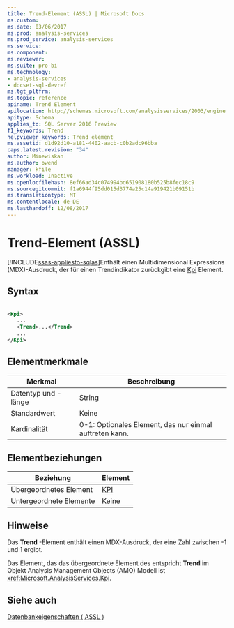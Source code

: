```yaml
---
title: Trend-Element (ASSL) | Microsoft Docs
ms.custom: 
ms.date: 03/06/2017
ms.prod: analysis-services
ms.prod_service: analysis-services
ms.service: 
ms.component: 
ms.reviewer: 
ms.suite: pro-bi
ms.technology:
- analysis-services
- docset-sql-devref
ms.tgt_pltfrm: 
ms.topic: reference
apiname: Trend Element
apilocation: http://schemas.microsoft.com/analysisservices/2003/engine
apitype: Schema
applies_to: SQL Server 2016 Preview
f1_keywords: Trend
helpviewer_keywords: Trend element
ms.assetid: d1d92d10-a181-4402-aacb-c0b2adc96bba
caps.latest.revision: "34"
author: Minewiskan
ms.author: owend
manager: kfile
ms.workload: Inactive
ms.openlocfilehash: 8ef66ad34c074994bd651908180b525b8fec18c9
ms.sourcegitcommit: f1a6944f95dd015d3774a25c14a919421b09151b
ms.translationtype: MT
ms.contentlocale: de-DE
ms.lasthandoff: 12/08/2017
---
```

# <a name="trend-element-assl"></a>Trend-Element (ASSL)
[!INCLUDE[ssas-appliesto-sqlas](../../../includes/ssas-appliesto-sqlas.md)]Enthält einen Multidimensional Expressions (MDX)-Ausdruck, der für einen Trendindikator zurückgibt eine [Kpi](../../../analysis-services/scripting/objects/kpi-element-assl.md) Element.  
  
## <a name="syntax"></a>Syntax  
  
```xml  
  
<Kpi>  
   ...  
   <Trend>...</Trend>  
   ...  
</Kpi>  
```  
  
## <a name="element-characteristics"></a>Elementmerkmale  
  
|Merkmal|Beschreibung|  
|--------------------|-----------------|  
|Datentyp und -länge|String|  
|Standardwert|Keine|  
|Kardinalität|0-1: Optionales Element, das nur einmal auftreten kann.|  
  
## <a name="element-relationships"></a>Elementbeziehungen  
  
|Beziehung|Element|  
|------------------|-------------|  
|Übergeordnetes Element|[KPI](../../../analysis-services/scripting/objects/kpi-element-assl.md)|  
|Untergeordnete Elemente|Keine|  
  
## <a name="remarks"></a>Hinweise  
 Das **Trend** -Element enthält einen MDX-Ausdruck, der eine Zahl zwischen -1 und 1 ergibt.  
  
 Das Element, das das übergeordnete Element des entspricht **Trend** im Objekt Analysis Management Objects (AMO) Modell ist <xref:Microsoft.AnalysisServices.Kpi>.  
  
## <a name="see-also"></a>Siehe auch  
 [Datenbankeigenschaften &#40; ASSL &#41;](../../../analysis-services/scripting/properties/properties-assl.md)  
  
  
